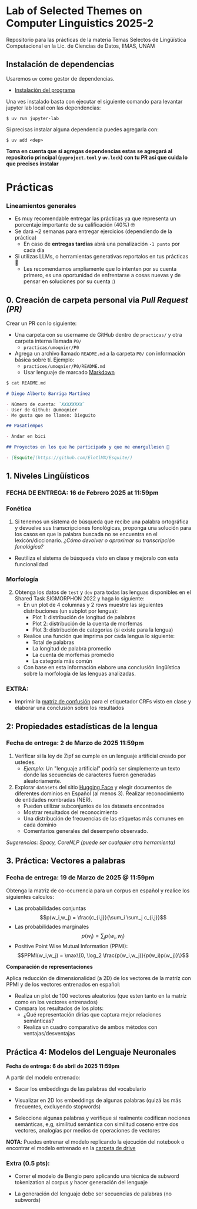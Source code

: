 # Lab of Selected Themes on Computer Linguistics 2025-2

Repositorio para las prácticas de la materia Temas Selectos de Lingüística
Computacional en la Lic. de Ciencias de Datos, IIMAS, UNAM

## Instalación de dependencias

Usaremos `uv` como gestor de dependencias.

- [Instalación del programa](https://docs.astral.sh/uv/getting-started/installation/)

Una ves instalado basta con ejecutar el siguiente comando para levantar jupyter lab local con las dependencias:

```shell
$ uv run jupyter-lab
```

Si precisas instalar alguna dependencia puedes agregarla con:

```shell
$ uv add <dep>
```

**Toma en cuenta que si agregas dependencias estas se agregará al repositorio
principal (`pyproject.toml` y `uv.lock`) con tu PR asi que cuida lo que
precises instalar**

# Prácticas

### Lineamientos generales

- Es muy recomendable entregar las prácticas ya que representa un porcentaje
importante de su calificación (40%) 🤓
- Se dará ~2 semanas para entregar ejercicios (dependiendo de la práctica)
    - En caso de **entregas tardías** abrá una penalización `-1 punto` por cada día
- Si utilizas LLMs, o herramientas generativas reportalos en tus prácticas 🧙
  - Les recomendamos ampliamente que lo intenten por su cuenta primero, es una
  oportunidad de enfrentarse a cosas nuevas y de pensar en soluciones por su
  cuenta :)

## 0. Creación de carpeta personal via *Pull Request (PR)*

Crear un PR con lo siguiente:

- Una carpeta con su username de GitHub dentro de `practicas/` y otra carpeta interna llamada `P0/`
    - `practicas/umoqnier/P0`
- Agrega un archivo llamado `README.md` a la carpeta `P0/` con información básica sobre tí. Ejemplo:
    - `practices/umoqnier/P0/README.md`
    - Usar lenguaje de marcado [Markdown](https://docs.github.com/es/get-started/writing-on-github/getting-started-with-writing-and-formatting-on-github/basic-writing-and-formatting-syntax)

```markdown
$ cat README.md

# Diego Alberto Barriga Martínez

- Número de cuenta: `XXXXXXXX`
- User de Github: @umoqnier
- Me gusta que me llamen: Dieguito

## Pasatiempos

- Andar en bici

## Proyectos en los que he participado y que me enorgullesen 🖤

- [Esquite](https://github.com/ElotlMX/Esquite/)
```

## 1. Niveles Lingüísticos

### FECHA DE ENTREGA: 16 de Febrero 2025 at 11:59pm

### Fonética

1. Si tenemos un sistema de búsqueda que recibe una palabra ortográfica y devuelve sus transcripciones fonológicas, proponga una solución para los casos en que la palabra buscada no se encuentra en el lexicón/diccionario. *¿Cómo devolver o aproximar su transcripción fonológica?*
  - Reutiliza el sistema de búsqueda visto en clase y mejoralo con esta funcionalidad

### Morfología

2. Obtenga los datos de `test` y `dev` para todas las lenguas disponibles en el Shared Task SIGMORPHON 2022 y haga lo siguiente:
    - En un plot de 4 columnas y 2 rows muestre las siguientes distribuciones (un subplot por lengua):
        - Plot 1: distribución de longitud de palabras
        - Plot 2: distribución de la cuenta de morfemas
        - Plot 3: distribución de categorias (si existe para la lengua)
    - Realice una función que imprima por cada lengua lo siguiente:
        - Total de palabras
        - La longitud de palabra promedio
        - La cuenta de morfemas promedio
        - La categoría más común
    - Con base en esta información elabore una conclusión lingüística sobre la morfología de las lenguas analizadas.
    
### EXTRA:

- Imprimir la [matríz de confusión](https://en.wikipedia.org/wiki/Confusion_matrix) para el etiquetador CRFs visto en clase y elaborar una conclusión sobre los resultados

## 2: Propiedades estadísticas de la lengua

### Fecha de entrega: 2 de Marzo de 2025 11:59pm

1. Verificar si la ley de Zipf se cumple en un lenguaje artificial creado por ustedes.
    - *Ejemplo:* Un "lenguaje artificial" podría ser simplemente un texto donde las secuencias de caracteres fueron generadas aleatoriamente.
2. Explorar `datasets` del sitio [Hugging Face](https://huggingface.co/datasets) y elegir documentos de diferentes dominios en Español (al menos 3). Realizar reconocimiento de entidades nombradas (NER).
    - Pueden utilizar subconjuntos de los datasets encontrados
    - Mostrar resultados del reconocimiento
    - Una distribución de frecuencias de las etiquetas más comunes en cada dominio
    - Comentarios generales del desempeño observado.

*Sugerencias: Spacy, CoreNLP (puede ser cualquier otra herramienta)*

## 3. Práctica: Vectores a palabras

### Fecha de entrega: 19 de Marzo de 2025 @ 11:59pm

Obtenga la matriz de co-ocurrencia para un corpus en español y realice los siguientes calculos:
- Las probabilidades conjuntas
$$p(w_i,w_j) = \frac{c_{i,j}}{\sum_i \sum_j c_{i,j}}$$
- Las probabilidades marginales
$$p(w_i) = \sum_j p(w_i,w_j)$$
- Positive Point Wise Mutual Information (PPMI):
$$PPMI(w_i,w_j) = \max\{0, \log_2 \frac{p(w_i,w_j)}{p(w_i)p(w_j)}\}$$

**Comparación de representaciones**

Aplica reducción de dimensionalidad (a 2D) de los vectores de la matríz con PPMI y de los vectores entrenados en español:

- Realiza un plot de 100 vectores aleatorios (que esten tanto en la matríz como en los vectores entrenados)
- Compara los resultados de los plots:
    - ¿Qué representación dirías que captura mejor relaciones semánticas?
    - Realiza un cuadro comparativo de ambos métodos con ventajas/desventajas

## Práctica 4: Modelos del Lenguaje Neuronales

**Fecha de entrega: 6 de abril de 2025 11:59pm**

A partir del modelo entrenado:

- Sacar los embeddings de las palabras del vocabulario

- Visualizar en 2D los embeddings de algunas palabras (quizá las más frecuentes, excluyendo stopwords)

- Seleccione algunas palabras y verifique sí realmente codifican nociones semánticas, e,g, similitud semántica con similitud coseno entre dos vectores, analogías por medios de operaciones de vectores

**NOTA**: Puedes entrenar el modelo replicando la ejecución del notebook o encontrar el modelo entrenado en la [carpeta de drive](https://drive.google.com/drive/folders/1Mq-UA0ct5iTp-7h8-SxJxwyjdMHXmwO4?usp=drive_link)

### Extra (0.5 pts):

- Correr el modelo de Bengio pero aplicando una técnica de subword tokenization al corpus y hacer generación del lenguaje

- La generación del lenguaje debe ser secuencias de palabras (no subwords)
